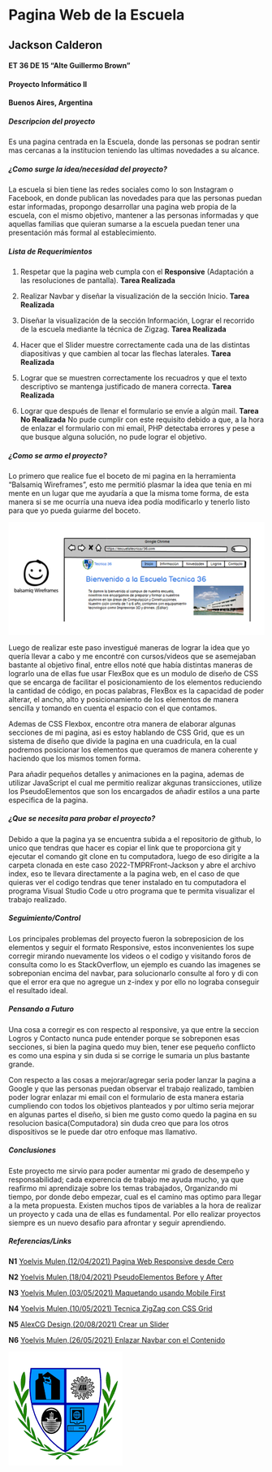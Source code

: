 # Pagina Web de la Escuela
## Jackson Calderon
#### ET 36 DE 15 “Alte Guillermo Brown”
####  Proyecto Informático II
#### Buenos Aires, Argentina

##### Descripcion del proyecto
Es una pagina centrada en la Escuela, donde las personas se podran sentir mas cercanas a la institucion teniendo las ultimas novedades a su alcance.

##### ¿Como surge la idea/necesidad del proyecto?
La escuela si bien tiene las redes sociales como lo son Instagram o Facebook, en donde publican las novedades para que las personas puedan estar informadas, propongo desarrollar una pagina web propia de la escuela, con el mismo objetivo, mantener a las personas informadas y que aquellas familias que quieran sumarse a la escuela puedan tener una presentación más formal al establecimiento. 

##### Lista de Requerimientos
1. Respetar que la pagina web cumpla con el **Responsive** (Adaptación a las resoluciones de pantalla).
**Tarea Realizada**

2. Realizar Navbar y diseñar la visualización de la sección Inicio.
**Tarea Realizada**

3. Diseñar la visualización de la sección Información, Lograr el recorrido de la escuela mediante la técnica de Zigzag.
**Tarea Realizada**

4. Hacer que el Slider muestre correctamente cada una de las distintas diapositivas y que cambien al tocar las flechas laterales.
**Tarea Realizada**

5. Lograr que se muestren correctamente los recuadros y que el texto descriptivo se mantenga justificado de manera correcta.
**Tarea Realizada**

6. Lograr que después de llenar el formulario se envíe a algún mail.
**Tarea No Realizada**
No pude cumplir con este requisito debido a que, a la hora de enlazar el formulario con mi email, PHP detectaba errores y pese a que busque alguna solución, no pude lograr el objetivo.


##### ¿Como se armo el proyecto?
Lo primero que realice fue el boceto de mi pagina en la herramienta “Balsamiq Wireframes”, esto me permitió plasmar la idea que tenia en mi mente en un lugar que me ayudaría a que la misma tome forma, de esta manera si se me ocurría una nueva idea podía modificarlo y tenerlo listo para que yo pueda guiarme del boceto.

![Herramienta-Utilizada](balsamiqwire.png)

Luego de realizar este paso investigué maneras de lograr la idea que yo quería llevar a cabo y me encontré con cursos/videos que se asemejaban bastante al objetivo final, entre ellos noté que había distintas maneras de lograrlo una de ellas fue usar FlexBox que es un modulo de diseño de CSS que se encarga de facilitar el posicionamiento de los elementos reduciendo la cantidad de código, en pocas palabras, FlexBox es la capacidad de poder alterar, el ancho, alto y posicionamiento de los elementos de manera sencilla y tomando en cuenta el espacio con el que contamos.

Ademas de CSS Flexbox, encontre otra manera de elaborar algunas secciones de mi pagina, asi es estoy hablando de CSS Grid, que es un sistema de diseño que divide la pagina en una cuadricula, en la cual podremos posicionar los elementos que queramos de manera coherente y haciendo que los mismos tomen forma.

Para añadir pequeños detalles y animaciones en la pagina, ademas de utilizar JavaScript el cual me permitio realizar akgunas transicciones, utilize los PseudoElementos que son los encargados de añadir estilos a una parte especifica de la pagina.

##### ¿Que se necesita para probar el proyecto?
Debido a que la pagina ya se encuentra subida a el repositorio de github, lo unico que tendras que hacer es copiar el link que te proporciona git y ejecutar el comando git clone en tu computadora, luego de eso dirigite a la carpeta clonada en este caso 2022-TMPRFront-Jackson y abre el archivo index, eso te llevara directamente a la pagina web, en el caso de que quieras ver el codigo tendras que tener instalado en tu computadora el programa Visual Studio Code u otro programa que te permita visualizar el trabajo realizado.

##### Seguimiento/Control
Los principales problemas del proyecto fueron la sobreposicion de los elementos y seguir el formato Responsive, estos inconvenientes los supe corregir mirando nuevamente los videos o el codigo y visitando foros de consulta como lo es StackOverflow, un ejemplo es cuando las imagenes se sobreponian encima del navbar, para solucionarlo consulte al foro y di con que el error era que no agregue un z-index y por ello no lograba conseguir el resultado ideal.

##### Pensando a Futuro
Una cosa a corregir es con respecto al responsive, ya que entre la seccion Logros y Contacto nunca pude entender porque se sobreponen esas secciones, si bien la pagina quedo muy bien, tener ese pequeño conflicto es como una espina y sin duda si se corrige le sumaria un plus bastante grande.

Con respecto a las cosas a mejorar/agregar seria poder lanzar la pagina a Google y que las personas puedan observar el trabajo realizado, tambien poder lograr enlazar mi email con el formulario de esta manera estaria cumpliendo con todos los objetivos planteados y por ultimo seria mejorar en algunas partes el diseño, si bien me gusto como quedo la pagina en su resolucion basica(Computadora) sin duda creo que para los otros dispositivos se le puede dar otro enfoque mas llamativo.

##### Conclusiones
Este proyecto me sirvio para poder aumentar mi grado de desempeño y responsabilidad; cada experencia de trabajo me ayuda mucho, ya que reafirmo mi aprendizaje sobre los temas trabajados, Organizando mi tiempo, por donde debo empezar, cual es el camino mas optimo para llegar a la meta propuesta. Existen muchos tipos de variables a la hora de realizar un proyecto y cada una de ellas es fundamental. Por ello realizar proyectos siempre es un nuevo desafio para afrontar y seguir aprendiendo.

##### Referencias/Links
**N1** [Yoelvis Mulen,(12/04/2021) Pagina Web Responsive desde Cero](https://www.youtube.com/watch?v=ADbxRybIpH0&t=2488s)


**N2** [Yoelvis Mulen,(18/04/2021) PseudoElementos Before y After](https://www.youtube.com/watch?v=qa4oWn3Zvpk&list=PL9T-KKyKXNClKYVq2vwjIXzn9wyNs3XtC&index=2)


**N3** [Yoelvis Mulen,(03/05/2021) Maquetando usando Mobile First](https://www.youtube.com/watch?v=ZOC7BjMDfq0&t=1951s)


**N4** [Yoelvis Mulen,(10/05/2021) Tecnica ZigZag con CSS Grid](https://www.youtube.com/watch?v=xXyvlgjpQJo)


**N5** [AlexCG Design,(20/08/2021) Crear un Slider](https://www.youtube.com/watch?v=F7Mi1c3DFBs)


**N6** [Yoelvis Mulen,(26/05/2021) Enlazar Navbar con el Contenido](https://www.youtube.com/watch?v=e14LvRFfjTg&t=1044s)

![Imagen-Escuela](imagenes/logo.png)






